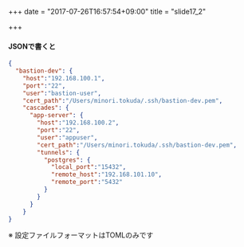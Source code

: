 +++
date = "2017-07-26T16:57:54+09:00"
title = "slide17_2"

+++
#### JSONで書くと
```json
{
  "bastion-dev": {
    "host":"192.168.100.1",
    "port":"22",
    "user":"bastion-user",
    "cert_path":"/Users/minori.tokuda/.ssh/bastion-dev.pem",
    "cascades": {
      "app-server": {
        "host":"192.168.100.2",
        "port":"22",
        "user":"appuser",
        "cert_path":"/Users/minori.tokuda/.ssh/bastion-dev.pem",
        "tunnels": {
          "postgres": {
            "local_port":"15432",
            "remote_host":"192.168.101.10",
            "remote_port":"5432"
          }
        }
      }
    }
}
```
※ 設定ファイルフォーマットはTOMLのみです
